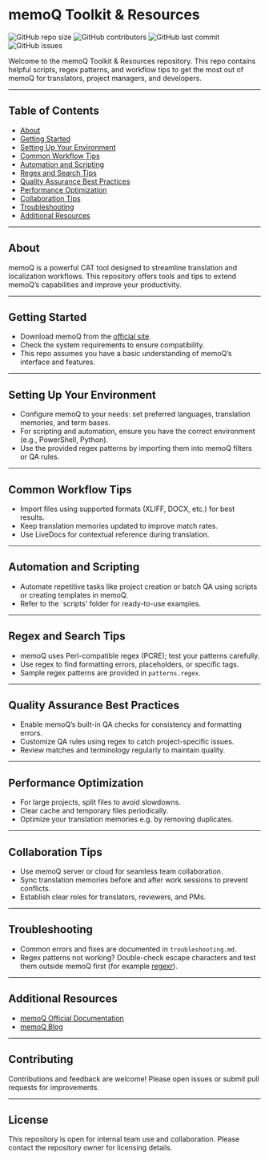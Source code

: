 # memoQ Toolkit & Resources

![GitHub repo size](https://img.shields.io/github/repo-size/Prugna21/memoQ?style=flat-square)
![GitHub contributors](https://img.shields.io/github/contributors/Prugna21/memoQ?style=flat-square)
![GitHub last commit](https://img.shields.io/github/last-commit/Prugna21/memoQ?style=flat-square)
![GitHub issues](https://img.shields.io/github/issues/Prugna21/memoQ?style=flat-square)

Welcome to the memoQ Toolkit & Resources repository. This repo contains helpful scripts, regex patterns, and workflow tips to get the most out of memoQ for translators, project managers, and developers.

---

## Table of Contents

- [About](#about)  
- [Getting Started](#getting-started)  
- [Setting Up Your Environment](#setting-up-your-environment)  
- [Common Workflow Tips](#common-workflow-tips)  
- [Automation and Scripting](#automation-and-scripting)  
- [Regex and Search Tips](#regex-and-search-tips)  
- [Quality Assurance Best Practices](#quality-assurance-best-practices)  
- [Performance Optimization](#performance-optimization)  
- [Collaboration Tips](#collaboration-tips)  
- [Troubleshooting](#troubleshooting)  
- [Additional Resources](#additional-resources)  
---

## About

memoQ is a powerful CAT tool designed to streamline translation and localization workflows. This repository offers tools and tips to extend memoQ’s capabilities and improve your productivity.

---

## Getting Started

- Download memoQ from the [official site](https://www.memoq.com/download).  
- Check the system requirements to ensure compatibility.  
- This repo assumes you have a basic understanding of memoQ’s interface and features.

---

## Setting Up Your Environment

- Configure memoQ to your needs: set preferred languages, translation memories, and term bases.  
- For scripting and automation, ensure you have the correct environment (e.g., PowerShell, Python).  
- Use the provided regex patterns by importing them into memoQ filters or QA rules.

---

## Common Workflow Tips

- Import files using supported formats (XLIFF, DOCX, etc.) for best results.  
- Keep translation memories updated to improve match rates.  
- Use LiveDocs for contextual reference during translation.

---

## Automation and Scripting

- Automate repetitive tasks like project creation or batch QA using scripts or creating templates in memoQ.  
- Refer to the `scripts' folder for ready-to-use examples.

---

## Regex and Search Tips

- memoQ uses Perl-compatible regex (PCRE); test your patterns carefully.  
- Use regex to find formatting errors, placeholders, or specific tags.  
- Sample regex patterns are provided in `patterns.regex`.

---

## Quality Assurance Best Practices

- Enable memoQ’s built-in QA checks for consistency and formatting errors.  
- Customize QA rules using regex to catch project-specific issues.  
- Review matches and terminology regularly to maintain quality.

---

## Performance Optimization

- For large projects, split files to avoid slowdowns.  
- Clear cache and temporary files periodically.  
- Optimize your translation memories e.g. by removing duplicates.

---

## Collaboration Tips

- Use memoQ server or cloud for seamless team collaboration.  
- Sync translation memories before and after work sessions to prevent conflicts.  
- Establish clear roles for translators, reviewers, and PMs.

---

## Troubleshooting

- Common errors and fixes are documented in `troubleshooting.md`.  
- Regex patterns not working? Double-check escape characters and test them outside memoQ first (for example [regexr](https://regexr.com/)).

---

## Additional Resources

- [memoQ Official Documentation](https://help.memoq.com/)
- [memoQ Blog](https://blog.memoq.com/)    

---

## Contributing

Contributions and feedback are welcome! Please open issues or submit pull requests for improvements.

---

## License

This repository is open for internal team use and collaboration. Please contact the repository owner for licensing details.
